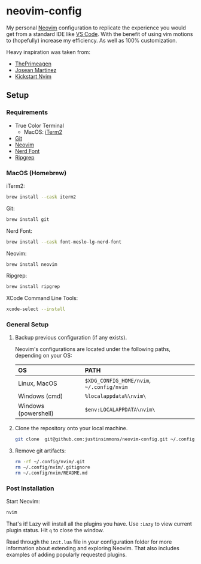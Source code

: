 # neovim-config

My personal [Neovim](https://neovim.io/) configuration to replicate the experience you would get from a standard IDE like [VS Code](https://code.visualstudio.com/). 
With the benefit of using vim motions to (hopefully) increase my efficiency. As well as 100% customization.

Heavy inspiration was taken from:
- [ThePrimeagen](https://github.com/ThePrimeagen/init.lua)
- [Josean Martinez](https://github.com/josean-dev/dev-environment-files/tree/main/.config/nvim)
- [Kickstart Nvim](https://github.com/nvim-lua/kickstart.nvim)

## Setup

### Requirements

- True Color Terminal
    - MacOS: [iTerm2](https://iterm2.com/)
- [Git](https://git-scm.com/)
- [Neovim](https://neovim.io/)
- [Nerd Font](https://www.nerdfonts.com/)
- [Ripgrep](https://github.com/BurntSushi/ripgrep)

### MacOS (Homebrew)

iTerm2:

```sh
brew install --cask iterm2
```

Git:

```sh
brew install git
```

Nerd Font:

```sh
brew install --cask font-meslo-lg-nerd-font
```

Neovim:

```sh
brew install neovim
```

Ripgrep:

```sh
brew install ripgrep
```

XCode Command Line Tools:

```sh
xcode-select --install
```

### General Setup

1. Backup previous configuration (if any exists).

    Neovim's configurations are located under the following paths, depending on your OS:

    | OS | PATH |
    | :- | :--- |
    | Linux, MacOS | `$XDG_CONFIG_HOME/nvim`, `~/.config/nvim` |
    | Windows (cmd)| `%localappdata%\nvim\` |
    | Windows (powershell)| `$env:LOCALAPPDATA\nvim\` |

1. Clone the repository onto your local machine.

    ```sh
    git clone  git@github.com:justinsimmons/neovim-config.git ~/.config/nvim
    ```

1. Remove git artifacts:
    ```sh
    rm -rf ~/.config/nvim/.git
    rm ~/.config/nvim/.gitignore
    rm ~/.config/nvim/README.md
    ```

### Post Installation

Start Neovim:

```sh
nvim
```

That's it! Lazy will install all the plugins you have. Use `:Lazy` to view current plugin status. Hit `q` to close the window.

Read through the `init.lua` file in your configuration folder for more information about extending and exploring Neovim. That also includes examples of adding popularly requested plugins.

